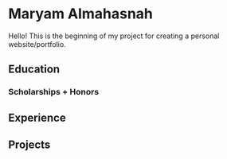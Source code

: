 # Maryam Almahasnah

Hello! This is the beginning of my project for creating a personal website/portfolio.

## Education
### Scholarships + Honors
## Experience
## Projects
